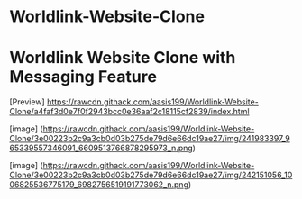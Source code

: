 # Worldlink-Website-Clone
# Worldlink Website Clone with Messaging Feature


[Preview] https://rawcdn.githack.com/aasis199/Worldlink-Website-Clone/a4faf3d0e7f0f2943bcc0e36aaf2c18115cf2839/index.html

[image] (https://rawcdn.githack.com/aasis199/Worldlink-Website-Clone/3e00223b2c9a3cb0d03b275de79d6e66dc19ae27/img/241983397_965339557346091_6609513766878295973_n.png)

[image] (https://rawcdn.githack.com/aasis199/Worldlink-Website-Clone/3e00223b2c9a3cb0d03b275de79d6e66dc19ae27/img/242151056_1006825536775179_6982756519191773062_n.png)
